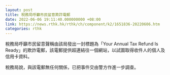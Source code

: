 ```yaml
---
layout: post
title: 稅務局呼籲市民留意欺詐電郵
date: 2022-06-06 19:11:40.000000000 +08:00
link: https://news.rthk.hk/rthk/ch/component/k2/1651836-20220606.htm
categories: rthk
---
```


稅務局呼籲市民留意聲稱由該局發出一封標題為「Your Annual Tax Refund Is Ready」的欺詐電郵，該電郵提供超連結往一個網站，以試圖取得收件人的個人及信用卡資料。

稅務局說，與該電郵無任何關係，已把事件交由警方作進一步調查。

